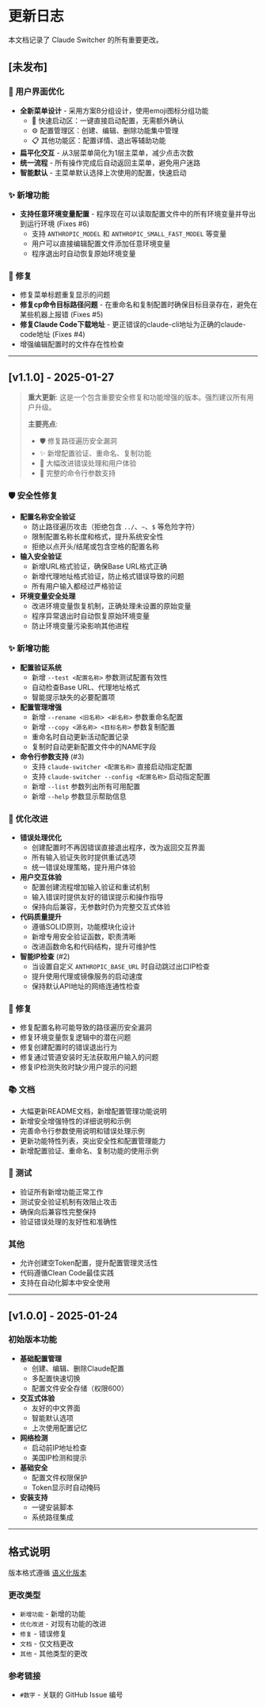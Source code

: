 # 更新日志

本文档记录了 Claude Switcher 的所有重要更改。

## [未发布]

### 🎨 用户界面优化
- **全新菜单设计** - 采用方案B分组设计，使用emoji图标分组功能
  - 🚀 快速启动区：一键直接启动配置，无需额外确认
  - ⚙️ 配置管理区：创建、编辑、删除功能集中管理
  - 📋 其他功能区：配置详情、退出等辅助功能
- **扁平化交互** - 从3层菜单简化为1层主菜单，减少点击次数
- **统一流程** - 所有操作完成后自动返回主菜单，避免用户迷路
- **智能默认** - 主菜单默认选择上次使用的配置，快速启动

### ✨ 新增功能
- **支持任意环境变量配置** - 程序现在可以读取配置文件中的所有环境变量并导出到运行环境 (Fixes #6)
  - 支持 `ANTHROPIC_MODEL` 和 `ANTHROPIC_SMALL_FAST_MODEL` 等变量
  - 用户可以直接编辑配置文件添加任意环境变量
  - 程序退出时自动恢复原始环境变量

### 🐛 修复
- 修复菜单标题重复显示的问题
- **修复cp命令目标路径问题** - 在重命名和复制配置时确保目标目录存在，避免在某些机器上报错 (Fixes #5)
- **修复Claude Code下载地址** - 更正错误的claude-cli地址为正确的claude-code地址 (Fixes #4)
- 增强编辑配置时的文件存在性检查

---

## [v1.1.0] - 2025-01-27

> **重大更新**: 这是一个包含重要安全修复和功能增强的版本。强烈建议所有用户升级。
> 
> **主要亮点**: 
> - 🛡️ 修复路径遍历安全漏洞
> - ✨ 新增配置验证、重命名、复制功能  
> - 🔧 大幅改进错误处理和用户体验
> - 📱 完整的命令行参数支持

### 🛡️ 安全性修复
- **配置名称安全验证**
  - 防止路径遍历攻击（拒绝包含 `../`、`~`、`$` 等危险字符）
  - 限制配置名称长度和格式，提升系统安全性
  - 拒绝以点开头/结尾或包含空格的配置名称
- **输入安全验证**
  - 新增URL格式验证，确保Base URL格式正确
  - 新增代理地址格式验证，防止格式错误导致的问题
  - 所有用户输入都经过严格验证
- **环境变量安全处理**
  - 改进环境变量恢复机制，正确处理未设置的原始变量
  - 程序异常退出时自动恢复原始环境变量
  - 防止环境变量污染影响其他进程

### ✨ 新增功能
- **配置验证系统**
  - 新增 `--test <配置名称>` 参数测试配置有效性
  - 自动检查Base URL、代理地址格式
  - 智能提示缺失的必要配置项
- **配置管理增强**
  - 新增 `--rename <旧名称> <新名称>` 参数重命名配置
  - 新增 `--copy <源名称> <目标名称>` 参数复制配置
  - 重命名时自动更新活动配置记录
  - 复制时自动更新配置文件中的NAME字段
- **命令行参数支持** (#3)
  - 支持 `claude-switcher <配置名称>` 直接启动指定配置
  - 支持 `claude-switcher --config <配置名称>` 启动指定配置
  - 新增 `--list` 参数列出所有可用配置
  - 新增 `--help` 参数显示帮助信息

### 🔧 优化改进
- **错误处理优化**
  - 创建配置时不再因错误直接退出程序，改为返回交互界面
  - 所有输入验证失败时提供重试选项
  - 统一错误处理策略，提升用户体验
- **用户交互体验**
  - 配置创建流程增加输入验证和重试机制
  - 输入错误时提供友好的错误提示和操作指导
  - 保持向后兼容，无参数时仍为完整交互式体验
- **代码质量提升**
  - 遵循SOLID原则，功能模块化设计
  - 新增专用安全验证函数，职责清晰
  - 改进函数命名和代码结构，提升可维护性
- **智能IP检查** (#2)
  - 当设置自定义 `ANTHROPIC_BASE_URL` 时自动跳过出口IP检查
  - 提升使用代理或镜像服务的启动速度
  - 保持默认API地址的网络连通性检查

### 🐛 修复
- 修复配置名称可能导致的路径遍历安全漏洞
- 修复环境变量恢复逻辑中的潜在问题
- 修复创建配置时的错误退出行为
- 修复通过管道安装时无法获取用户输入的问题
- 修复IP检测失败时缺少用户提示的问题

### 📚 文档
- 大幅更新README文档，新增配置管理功能说明
- 新增安全增强特性的详细说明和示例
- 完善命令行参数使用说明和错误处理示例
- 更新功能特性列表，突出安全性和配置管理能力
- 新增配置验证、重命名、复制功能的使用示例

### 🧪 测试
- 验证所有新增功能正常工作
- 测试安全验证机制有效阻止攻击
- 确保向后兼容性完整保持
- 验证错误处理的友好性和准确性

### 其他
- 允许创建空Token配置，提升配置管理灵活性
- 代码遵循Clean Code最佳实践
- 支持在自动化脚本中安全使用

---

## [v1.0.0] - 2025-01-24

### 初始版本功能
- **基础配置管理**
  - 创建、编辑、删除Claude配置
  - 多配置快速切换
  - 配置文件安全存储（权限600）
- **交互式体验**
  - 友好的中文界面
  - 智能默认选项
  - 上次使用配置记忆
- **网络检测**
  - 启动前IP地址检查
  - 美国IP检测和提示
- **基础安全**
  - 配置文件权限保护
  - Token显示时自动掩码
- **安装支持**
  - 一键安装脚本
  - 系统路径集成

---

## 格式说明

版本格式遵循 [语义化版本](https://semver.org/lang/zh-CN/)

### 更改类型
- `新增功能` - 新增的功能
- `优化改进` - 对现有功能的改进
- `修复` - 错误修复
- `文档` - 仅文档更改
- `其他` - 其他类型的更改

### 参考链接
- `#数字` - 关联的 GitHub Issue 编号
